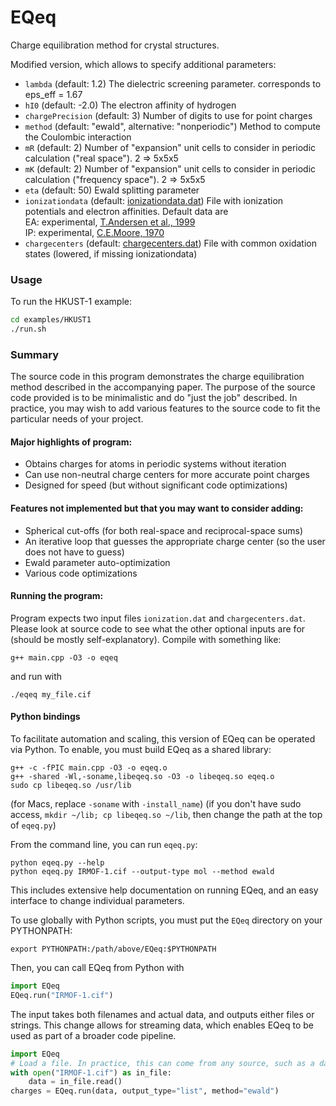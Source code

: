 # EQeq

Charge equilibration method for crystal structures.

Modified version, which allows to specify additional parameters:

 * `lambda` (default: 1.2) The dielectric screening parameter. corresponds to eps_eff = 1.67
 * `hI0` (default: -2.0) The electron affinity of hydrogen
 * `chargePrecision` (default: 3) Number of digits to use for point charges
 * `method` (default: "ewald", alternative: "nonperiodic") Method to compute the Coulombic interaction
 * `mR` (default: 2) Number of "expansion" unit cells to consider in periodic calculation ("real space"). 2 => 5x5x5
 * `mK` (default: 2) Number of "expansion" unit cells to consider in periodic calculation ("frequency space"). 2 => 5x5x5
 * `eta` (default: 50) Ewald splitting parameter
 * `ionizationdata` (default: [ionizationdata.dat](ionizationdata.dat)) File with ionization potentials and electron affinities. Default data are  
   EA: experimental, [T.Andersen et al., 1999](http://aip.scitation.org/doi/10.1063/1.556047)  
   IP: experimental, [C.E.Moore, 1970](https://nvlpubs.nist.gov/nistpubs/Legacy/NSRDS/nbsnsrds34.pdf)
 * `chargecenters` (default: [chargecenters.dat](chargecenters.dat)) File with common oxidation states (lowered, if missing ionizationdata)

### Usage

To run the HKUST-1 example:

```bash
cd examples/HKUST1
./run.sh
```

### Summary

The source code in this program demonstrates the charge equilibration method described
in the accompanying paper. The purpose of the source code provided is to be
minimalistic and do "just the job" described. In practice, you may wish to add various
features to the source code to fit the particular needs of your project.

#### Major highlights of program:

 * Obtains charges for atoms in periodic systems without iteration
 * Can use non-neutral charge centers for more accurate point charges
 * Designed for speed (but without significant code optimizations)

#### Features not implemented but that you may want to consider adding:

 * Spherical cut-offs (for both real-space and reciprocal-space sums)
 * An iterative loop that guesses the appropriate charge center (so the user does not have to guess)
 * Ewald parameter auto-optimization
 * Various code optimizations

#### Running the program:

Program expects two input files `ionization.dat` and `chargecenters.dat`. Please
look at source code to see what the other optional inputs are for (should be
mostly self-explanatory). Compile with something like:

```
g++ main.cpp -O3 -o eqeq
```

and run with

```
./eqeq my_file.cif
```

#### Python bindings

To facilitate automation and scaling, this version of EQeq can be operated via
Python. To enable, you must build EQeq as a shared library:

```
g++ -c -fPIC main.cpp -O3 -o eqeq.o
g++ -shared -Wl,-soname,libeqeq.so -O3 -o libeqeq.so eqeq.o
sudo cp libeqeq.so /usr/lib
```

(for Macs, replace `-soname` with `-install_name`)
(if you don't have sudo access, `mkdir ~/lib; cp libeqeq.so ~/lib`, then change
the path at the top of `eqeq.py`)

From the command line, you can run `eqeq.py`:

```
python eqeq.py --help
python eqeq.py IRMOF-1.cif --output-type mol --method ewald
```

This includes extensive help documentation on running EQeq, and an easy
interface to change individual parameters.

To use globally with Python scripts, you must put the `EQeq` directory on your
PYTHONPATH:

```
export PYTHONPATH:/path/above/EQeq:$PYTHONPATH
```

Then, you can call EQeq from Python with

```python
import EQeq
EQeq.run("IRMOF-1.cif")
```

The input takes both filenames and actual data, and outputs either files or
strings. This change allows for streaming data, which enables EQeq to be used
as part of a broader code pipeline.

```python
import EQeq
# Load a file. In practice, this can come from any source, such as a database
with open("IRMOF-1.cif") as in_file:
    data = in_file.read()
charges = EQeq.run(data, output_type="list", method="ewald")
```
